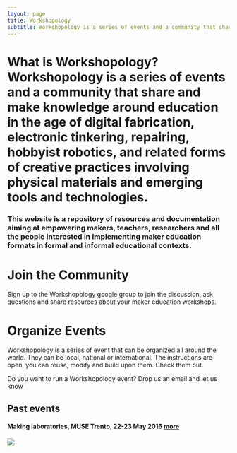 ```yaml
---
layout: page
title: Workshopology
subtitle: Workshopology is a series of events and a community that share and make knowledge around the educational formats in the age of making.
---
```


# What is Workshopology? Workshopology is a series of events and a community that share and make knowledge around education in the age of digital fabrication, electronic tinkering, repairing, hobbyist robotics, and related forms of creative practices involving physical materials and emerging tools and technologies.

### This website is a repository of resources and documentation aiming at empowering makers, teachers, researchers and all the people interested in implementing maker education formats in formal and informal educational contexts.



# **Join the Community**

Sign up to the Workshopology google group to join the discussion, ask questions and share resources about your maker education workshops.

# **Organize Events**

Workshopology is a series of event that can be organized all around the world. They can be local, national or international. The instructions are open, you can reuse, modify and build upon them. Check them out.

Do you want to run a Workshopology event? Drop us an email and let us know 


## Past events

#### Making laboratories, MUSE Trento, 22-23 May 2016 [more](http://workshopology.github.io/Making%20Laboratories%202016)

![](https://dl.dropboxusercontent.com/u/19237830/panoramica_small.jpg)







